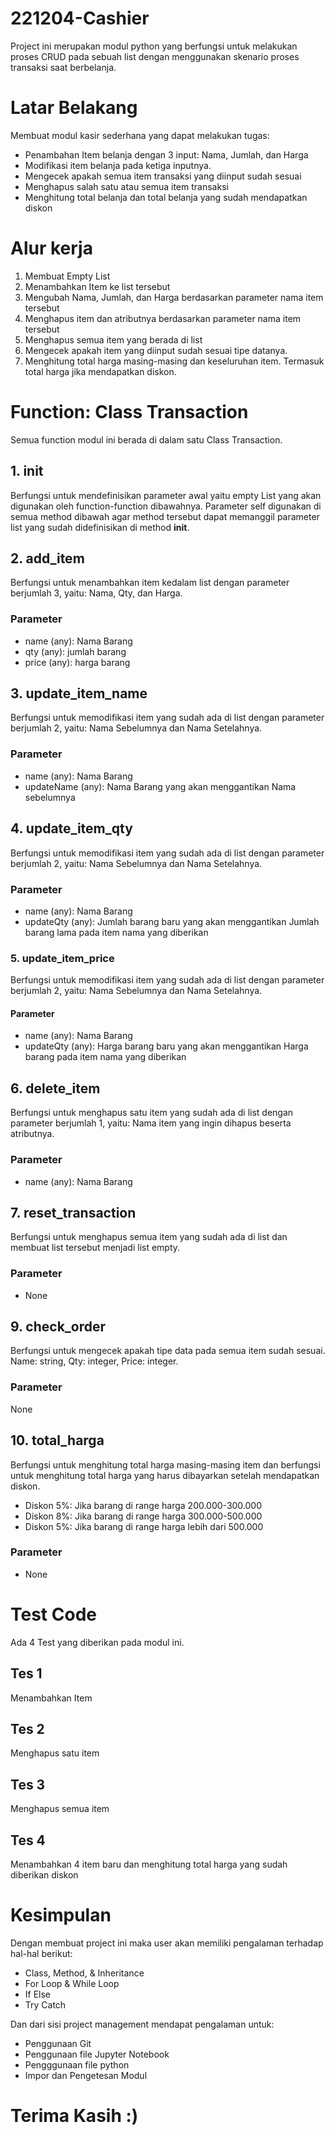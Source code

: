 # 221204-Cashier
Project ini merupakan modul python yang berfungsi untuk melakukan proses CRUD pada sebuah list dengan menggunakan skenario proses transaksi saat berbelanja. 

# Latar Belakang
Membuat modul kasir sederhana yang dapat melakukan tugas:
- Penambahan Item belanja dengan 3 input: Nama, Jumlah, dan Harga
- Modifikasi item belanja pada ketiga inputnya.
- Mengecek apakah semua item transaksi yang diinput sudah sesuai
- Menghapus salah satu atau semua item transaksi
- Menghitung total belanja dan total belanja yang sudah mendapatkan diskon

# Alur kerja
1. Membuat Empty List
2. Menambahkan Item ke list tersebut
3. Mengubah Nama, Jumlah, dan Harga berdasarkan parameter nama item tersebut
4. Menghapus item dan atributnya berdasarkan parameter nama item tersebut
5. Menghapus semua item yang berada di list
6. Mengecek apakah item yang diinput sudah sesuai tipe datanya. 
7. Menghitung total harga masing-masing dan keseluruhan item. Termasuk total harga jika mendapatkan diskon.

# Function: Class Transaction
Semua function modul ini berada di dalam satu Class Transaction.

## 1. __init__
Berfungsi untuk mendefinisikan parameter awal yaitu empty List yang akan digunakan oleh function-function dibawahnya. 
Parameter self digunakan di semua method dibawah agar method tersebut dapat memanggil parameter list yang sudah didefinisikan di method __init__.

## 2. add_item
Berfungsi untuk menambahkan item kedalam list dengan parameter berjumlah 3, yaitu: Nama, Qty, dan Harga. 
### Parameter
- name (any): Nama Barang
- qty (any): jumlah barang
- price (any): harga barang

## 3. update_item_name
Berfungsi untuk memodifikasi item yang sudah ada di list dengan parameter berjumlah 2, yaitu: Nama Sebelumnya dan Nama Setelahnya. 
### Parameter
- name (any): Nama Barang
- updateName (any): Nama Barang yang akan menggantikan Nama sebelumnya

## 4. update_item_qty
Berfungsi untuk memodifikasi item yang sudah ada di list dengan parameter berjumlah 2, yaitu: Nama Sebelumnya dan Nama Setelahnya. 
### Parameter
- name (any): Nama Barang
- updateQty (any): Jumlah barang baru yang akan menggantikan Jumlah barang lama pada item nama yang diberikan

### 5. update_item_price
Berfungsi untuk memodifikasi item yang sudah ada di list dengan parameter berjumlah 2, yaitu: Nama Sebelumnya dan Nama Setelahnya. 
#### Parameter
- name (any): Nama Barang
- updateQty (any): Harga barang baru yang akan menggantikan Harga barang pada item nama yang diberikan

## 6. delete_item
Berfungsi untuk menghapus satu item yang sudah ada di list dengan parameter berjumlah 1, yaitu: Nama item yang ingin dihapus beserta atributnya. 
### Parameter
- name (any): Nama Barang

## 7. reset_transaction
Berfungsi untuk menghapus semua item yang sudah ada di list dan membuat list tersebut menjadi list empty. 
### Parameter
- None

## 9. check_order
Berfungsi untuk mengecek apakah tipe data pada semua item sudah sesuai.
Name: string, Qty: integer, Price: integer.
### Parameter
None

## 10. total_harga
Berfungsi untuk menghitung total harga masing-masing item dan berfungsi untuk menghitung total harga yang
harus dibayarkan setelah mendapatkan diskon.
- Diskon 5%: Jika barang di range harga 200.000-300.000
- Diskon 8%: Jika barang di range harga 300.000-500.000
- Diskon 5%: Jika barang di range harga lebih dari 500.000
### Parameter
- None

# Test Code
Ada 4 Test yang diberikan pada modul ini.
## Tes 1
Menambahkan Item

## Tes 2
Menghapus satu item

## Tes 3
Menghapus semua item

## Tes 4
Menambahkan 4 item baru dan menghitung total harga yang sudah diberikan diskon

# Kesimpulan
Dengan membuat project ini maka user akan memiliki pengalaman terhadap hal-hal berikut:
- Class, Method, & Inheritance
- For Loop & While Loop
- If Else
- Try Catch

Dan dari sisi project management mendapat pengalaman untuk:
- Penggunaan Git
- Penggunaan file Jupyter Notebook
- Pengggunaan file python
- Impor dan Pengetesan Modul

# Terima Kasih :)
